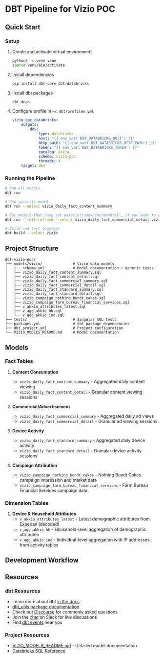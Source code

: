 # DBT Pipeline for Vizio POC

## Quick Start

### Setup

1. Create and activate virtual environment
    ```bash
    python3 -m venv venv
    source venv/bin/activate
    ```

2. Install dependencies
    ```bash
    pip install dbt-core dbt-databricks
    ```

3. Install dbt packages
    ```bash
    dbt deps
    ```

4. Configure profile in `~/.dbt/profiles.yml`
    ```yaml
    vizio_poc_databricks:
        outputs:
            dev:
                type: databricks
                host: "{{ env_var('DBT_DATABRICKS_HOST') }}"
                http_path: "{{ env_var('DBT_DATABRICKS_HTTP_PATH') }}"
                token: "{{ env_var('DBT_DATABRICKS_TOKEN') }}"
                catalog: akkio
                schema: vizio_poc
                threads: 4
        target: dev 
    ```

### Running the Pipeline

```bash
# Run all models
dbt run

# Run specific model
dbt run --select vizio_daily_fact_content_summary

# For models that have set materialized='incremental', if you want to do a full refresh on data load:
dbt run --full-refresh --select vizio_daily_fact_commercial_detail vizio_daily_fact_commercial_summary

# Build and test together
dbt build --select vizio
```

## Project Structure

```
dbt-vizio-poc/
├── models/vizio/              # Vizio data models
│   ├── schema.yml             # Model documentation + generic tests
│   ├── vizio_daily_fact_content_summary.sql
│   ├── vizio_daily_fact_content_detail.sql
│   ├── vizio_daily_fact_commercial_summary.sql
│   ├── vizio_daily_fact_commercial_detail.sql
│   ├── vizio_daily_fact_standard_summary.sql
│   ├── vizio_daily_fact_standard_detail.sql
│   ├── vizio_campaign_nothing_bundt_cakes.sql
│   ├── vizio_campaign_farm_bureau_financial_services.sql
│   ├── v_akkio_attributes_latest.sql
│   ├── v_agg_akkio_hh.sql
│   └── v_agg_akkio_ind.sql
├── tests/                     # Singular SQL tests
├── packages.yml               # dbt package dependencies
├── dbt_project.yml            # Project configuration
└── VIZIO_MODELS_README.md     # Model documentation

```

## Models

### Fact Tables

1. **Content Consumption**
   - `vizio_daily_fact_content_summary` - Aggregated daily content viewing
   - `vizio_daily_fact_content_detail` - Granular content viewing sessions

2. **Commercial/Advertisement**
   - `vizio_daily_fact_commercial_summary` - Aggregated daily ad views
   - `vizio_daily_fact_commercial_detail` - Granular ad viewing sessions

3. **Device Activity**
   - `vizio_daily_fact_standard_summary` - Aggregated daily device activity
   - `vizio_daily_fact_standard_detail` - Granular device activity sessions

4. **Campaign Attribution**
   - `vizio_campaign_nothing_bundt_cakes` - Nothing Bundt Cakes campaign impression and market data
   - `vizio_campaign_farm_bureau_financial_services` - Farm Bureau Financial Services campaign data

### Dimension Tables

1. **Device & Household Attributes**
   - `v_akkio_attributes_latest` - Latest demographic attributes from Experian (decoded)
   - `v_agg_akkio_hh` - Household-level aggregation of demographic attributes
   - `v_agg_akkio_ind` - Individual-level aggregation with IP addresses from activity tables

## Development Workflow

## Resources

### dbt Resources
- Learn more about dbt [in the docs](https://docs.getdbt.com/docs/introduction)
- [dbt_utils package documentation](https://github.com/dbt-labs/dbt-utils)
- Check out [Discourse](https://discourse.getdbt.com/) for commonly asked questions
- Join the [chat](https://community.getdbt.com/) on Slack for live discussions
- Find [dbt events](https://events.getdbt.com) near you

### Project Resources
- [VIZIO_MODELS_README.md](VIZIO_MODELS_README.md) - Detailed model documentation
- [Databricks SQL Reference](https://docs.databricks.com/sql/language-manual/index.html)